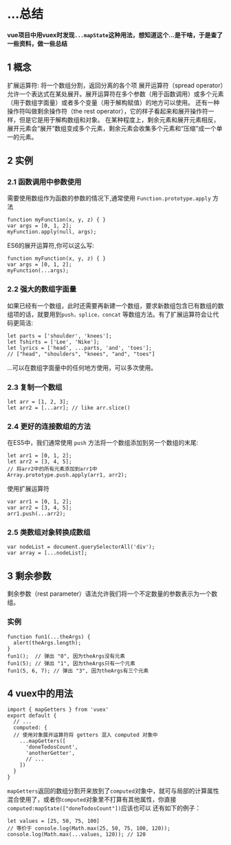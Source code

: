 # ...总结

#### vue项目中用vuex时发现`...mapState`这种用法，想知道这个...是干啥，于是查了一些资料，做一些总结

## 1 概念
扩展运算符: 将一个数组分割，返回分离的各个项
展开运算符（spread operator）允许一个表达式在某处展开。展开运算符在多个参数（用于函数调用）或多个元素（用于数组字面量）或者多个变量（用于解构赋值）的地方可以使用。
还有一种操作符叫做剩余操作符（the rest operator），它的样子看起来和展开操作符一样，但是它是用于解构数组和对象。
在某种程度上，剩余元素和展开元素相反，展开元素会“展开”数组变成多个元素，剩余元素会收集多个元素和“压缩”成一个单一的元素。

## 2 实例
### 2.1 函数调用中参数使用
需要使用数组作为函数的参数的情况下,通常使用 `Function.prototype.apply` 方法
```
function myFunction(x, y, z) { }
var args = [0, 1, 2];
myFunction.apply(null, args);
```
ES6的展开运算符,你可以这么写:
```
function myFunction(x, y, z) { }
var args = [0, 1, 2];
myFunction(...args);
```
### 2.2 强大的数组字面量
如果已经有一个数组，此时还需要再新建一个数组，要求新数组包含已有数组的数组项的话，就要用到`push，splice，concat` 等数组方法。有了扩展运算符会让代码更简洁:
```
let parts = ['shoulder', 'knees'];
let Tshirts = ['Lee', 'Nike'];
let lyrics = ['head', ...parts, 'and', 'toes'];
// ["head", "shoulders", "knees", "and", "toes"]
```
...可以在数组字面量中的任何地方使用，可以多次使用。
### 2.3 复制一个数组
```
let arr = [1, 2, 3];
let arr2 = [...arr]; // like arr.slice()
```
### 2.4 更好的连接数组的方法
在ES5中，我们通常使用 `push` 方法将一个数组添加到另一个数组的末尾:
```
let arr1 = [0, 1, 2];
let arr2 = [3, 4, 5];
// 将arr2中的所有元素添加到arr1中
Array.prototype.push.apply(arr1, arr2);
```
使用扩展运算符
```
var arr1 = [0, 1, 2];
var arr2 = [3, 4, 5];
arr1.push(...arr2);
```
### 2.5 类数组对象转换成数组
```
var nodeList = document.querySelectorAll('div');
var array = [...nodeList];
```
## 3 剩余参数
剩余参数（rest parameter）语法允许我们将一个不定数量的参数表示为一个数组。
### 实例
```
function fun1(...theArgs) {
  alert(theArgs.length);
}
fun1();  // 弹出 "0", 因为theArgs没有元素
fun1(5); // 弹出 "1", 因为theArgs只有一个元素
fun1(5, 6, 7); // 弹出 "3", 因为theArgs有三个元素
```
## 4 vuex中的用法
```
import { mapGetters } from 'vuex'
export default {
  // ...
  computed: {
  // 使用对象展开运算符将 getters 混入 computed 对象中
    ...mapGetters([
      'doneTodosCount',
      'anotherGetter',
      // ...
    ])
  }
}
```
`mapGetters`返回的数组分割开来放到了`computed`对象中，就可与局部的计算属性混合使用了，或者你`computed`对象里不打算有其他属性，你直接`computed:mapState(["doneTodosCount"])`应该也可以
还有如下的例子：
```
let values = [25, 50, 75, 100]
// 等价于 console.log(Math.max(25, 50, 75, 100, 120));
console.log(Math.max(...values, 120)); // 120
```
